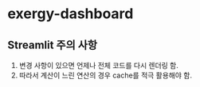 # exergy-dashboard

## Streamlit 주의 사항
1. 변경 사항이 있으면 언제나 전체 코드를 다시 렌더링 함.
2. 따라서 계산이 느린 연산의 경우 cache를 적극 활용해야 함.